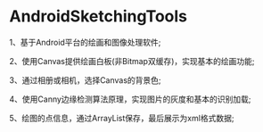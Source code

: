 # AndroidSketchingTools
1、基于Android平台的绘画和图像处理软件;

2、使用Canvas提供绘画白板(非Bitmap双缓存)，实现基本的绘画功能;

3、通过相册或相机，选择Canvas的背景色;

4、使用Canny边缘检测算法原理，实现图片的灰度和基本的识别加载;

5、绘图的点信息，通过ArrayList<Point>保存，最后展示为xml格式数据;

